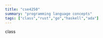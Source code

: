 ```yaml
---
title: "cse4250"
summary: "programming language concepts"
tags: ["class","rust","go","haskell","ada"]
---
```

class